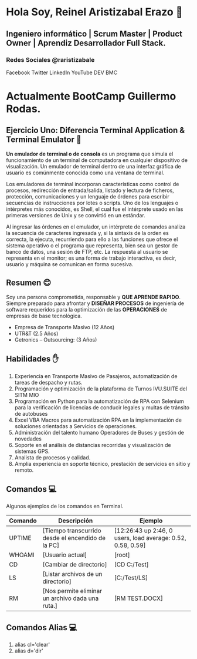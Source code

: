 # Hola Soy, Reinel Aristizabal Erazo 👋
## Ingeniero informático | Scrum Master | Product Owner | Aprendiz Desarrollador Full Stack.
### Redes Sociales @raristizabale 
Facebook Twitter LinkedIn YouTube DEV BMC

# Actualmente BootCamp Guillermo Rodas.
## Ejercicio Uno: Diferencia Terminal Application & Terminal Emulator 💾 

**Un emulador de terminal o de consola** es un programa que simula el funcionamiento de un terminal de computadora en cualquier dispositivo de visualización. Un emulador de terminal dentro de una interfaz gráfica de usuario es comúnmente conocida como una ventana de terminal.

Los emuladores de terminal incorporan características como control de procesos, redirección de entrada/salida, listado y lectura de ficheros, protección, comunicaciones y un lenguaje de órdenes para escribir secuencias de instrucciones por lotes o scripts. Uno de los lenguajes o intérpretes más conocidos, es Shell, el cual fue el intérprete usado en las primeras versiones de Unix y se convirtió en un estándar.

Al ingresar las órdenes en el emulador, un intérprete de comandos analiza la secuencia de caracteres ingresada y, si la sintaxis de la orden es correcta, la ejecuta, recurriendo para ello a las funciones que ofrece el sistema operativo o el programa que representa, bien sea un gestor de banco de datos, una sesión de FTP, etc. La respuesta al usuario se representa en el monitor; es una forma de trabajo interactiva, es decir, usuario y máquina se comunican en forma sucesiva.

## Resumen 😊
Soy una persona comprometida, responsable y **QUE APRENDE RAPIDO**. Siempre preparado para afrontar y **DISEÑAR PROCESOS** de ingeniería de software requeridos para la optimización de las **OPERACIONES** de empresas de base  tecnológica.

- Empresa de Transporte Masivo  (12 Años) 
- UTR&T (2.5 Años)
- Getronics –
 Outsourcing: (3 Años)  

## Habilidades ✋
1. Experiencia en Transporte Masivo de Pasajeros, automatización de tareas de despacho y rutas.
2. Programación y optimización de la plataforma de Turnos IVU.SUITE del SITM MIO
3. Programación en Python para la automatización de RPA con Selenium para la verificación de licencias de conducir legales y multas de tránsito de autobuses
4. Excel VBA Macros para automatización RPA en la implementación de soluciones orientadas a Servicios de operaciones.
5. Administración del talento humano Operadores de Buses y gestión de novedades
6. Soporte en el análisis de distancias recorridas y visualización de sistemas GPS.
7. Analista de procesos y calidad.
8. Amplia experiencia en soporte técnico, prestación de servicios en sitio y remoto.

## Comandos 💻
Algunos ejemplos de los comandos en Terminal.

| Comando | Descripción | Ejemplo |
| ------ | ------ | ------ |
| UPTIME | [Tiempo transcurrido desde el encendido de la PC] | [12:26:43 up  2:46,  0 users,  load average: 0.52, 0.58, 0.59] |
| WHOAMI | [Usuario actual] | [root] |
| CD | [Cambiar de directorio] | [CD C:/Test] |
| LS | [Listar archivos de un directorio] | [C:/Test/LS] |
| RM | [Nos permite eliminar un archivo dada una ruta.] | [RM TEST.DOCX] |

## Comandos Alias 💻
1. alias cl='clear'
2. alias d='dir'


